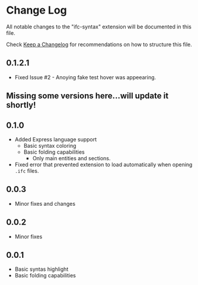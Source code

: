 # Change Log

All notable changes to the "ifc-syntax" extension will be documented in this file.

Check [Keep a Changelog](http://keepachangelog.com/) for recommendations on how to structure this file.

## 0.1.2.1

* Fixed Issue #2 - Anoying fake test hover was appeearing.

## Missing some versions here...will update it shortly!

## 0.1.0

* Added Express language support
  * Basic syntax coloring
  * Basic folding capabilities
    * Only main entities and sections.
* Fixed error that prevented extension to load automatically when opening `.ifc` files.

## 0.0.3

* Minor fixes and changes

## 0.0.2

* Minor fixes

## 0.0.1

* Basic syntas highlight
* Basic folding capabilities

